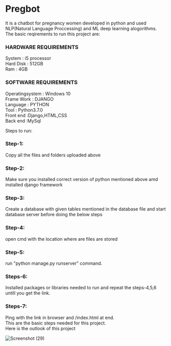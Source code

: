 # Pregbot
It is a chatbot for pregnancy women developed in python and used NLP(Natural Language Proccessing) and ML deep learning alogorithms.<br>
The basic reqirements to run this project are:<br>
### **HARDWARE REQUIREMENTS**<br>
System	  : i5 processor <br>
Hard Disk	: 512GB <br>
Ram	      : 4GB <br>
### **SOFTWARE REQUIREMENTS** <br>
Operatingsystem	: Windows 10 <br>
Frame Work	    : DJANGO <br>
Language		    : PYTHON  <br>
Tool	          : Python3.7.0  <br>
Front end	      :Django,HTML,CSS <br>
Back end	      :MySql <br>

Steps to run: <br>
### **Step-1:**
Copy all the files and folders uploaded above
### **Step-2:**
Make sure you installed correct version of python mentioned above amd installed django framework
### **Step-3:**
Create a database with given tables mentioned in the database file and start database server before doing the below steps
### **Step-4:**
open cmd with the location where are files are stored
### **Step-5:**
run "python manage.py runserver" command.
### **Steps-6:**
Installed packages or libraries needed to run and repeat the steps-4,5,6 untill you get the link. <br>
### **Steps-7:**
Ping with the link in browser and /index.html at end.<br>
This are the basic steps needed for this project. <br>
Here is the outlook of this project<br>

![Screenshot (29)](https://github.com/user-attachments/assets/2d0241ac-8bc3-4c6f-8c94-e4b4efba3e85)
